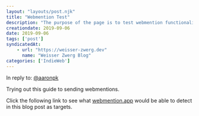 ```yaml
---
layout: "layouts/post.njk"
title: "Webmention Test"
description: "The purpose of the page is to test webmention functionality."
creationdate: 2019-09-06
date: 2019-09-06
tags: ['post']
syndicatedAt: 
    - url: "https://weisser-zwerg.dev"
      name: "Weisser Zwerg Blog"
categories: ['IndieWeb']
---
```



In reply to: <a href="https://aaronparecki.com/2018/06/30/11/your-first-webmention">@aaronpk</a>

Trying out this guide to sending webmentions.

Click the following link to see what [webmention.app](https://webmention.app/check/?url=https%3A%2F%2Fweisser-zwerg.dev%2Fposts%2Fwebmention-test%2F) 
would be able to detect in this blog post as targets.